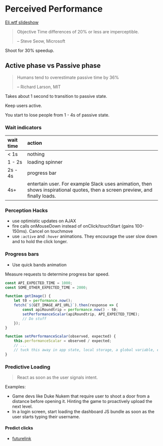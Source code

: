 # Perceived Performance

[Eli.wtf slideshow](http://assets.eli.wtf/talks/perceived-perf-perfmatters-2018/#/)

> Objective Time differences of 20% or less are imperceptible.
>
> – Steve Seow, Microsoft

Shoot for 30% speedup.

## Active phase vs Passive phase

> Humans tend to overestimate passive time by 36%
>
> – Richard Larson, MIT

Takes about 1 second to transition to passive state.

Keep users active.

You start to lose people from 1 - 4s of passive state.

### Wait indicators

| wait time | action |
| :--- | :--- |
| &lt; 1s | nothing |
| 1 - 2s | loading spinner |
| 2s - 4s | progress bar |
| 4s+ | entertain user. For example Slack uses animation, then shows inspirational quotes, then a screen preview, and finally loads. |

### Perception Hacks

* use optimistic updates on AJAX
* fire calls onMouseDown instead of onClick/touchStart \(gains 100-150ms\). Cancel on touchmove
* use `:active` and `:hover` animations. They encourage the user slow down and to hold the click longer.

### Progress bars

* Use quick bands animation

Measure requests to determine progress bar speed.

```js
const API_EXPECTED_TIME = 1000;
const SOME_OTHER_EXPECTED_TIME = 2000;

function getImage() {
    let t0 = performance.now();
    fetch(`${GET_IMAGE_API_URL}`).then(response => {
        const apiRoundtrip = performance.now() - t0;
        setPerformanceScalar(apiRoundtrip, API_EXPECTED_TIME);
        // Do stuff
    });
}

function setPerformanceScalar(observed, expected) {
    this.performanceScalar = observed / expected;
    // ...
    // tuck this away in app state, local storage, a global variable, etc
}
```

### Predictive Loading

> React as soon as the user signals intent.

Examples:

* Game devs like Duke Nukem that require user to shoot a door from a distance before opening it. Hinting the game to proactively upload the next level.
* In a login screen, start loading the dashboard JS bundle as soon as the user starts typing their username.

#### Predict clicks

* [futurelink](https://github.com/SamKnows/futurelink)




